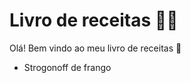 #   Livro de receitas :man_cook:

Olá! Bem vindo ao meu livro de receitas :wave:

- Strogonoff de frango	
